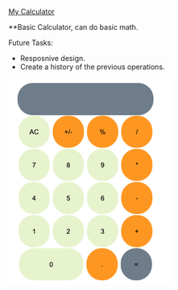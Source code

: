
[My Calculator]( https://taguhika.github.io/myCalculator/)

**Basic Calculator, can do basic math. 

Future Tasks:

* Resposnive design.
* Create a history of the previous operations.

![myCalculator](./myCalculator.png?raw=true "myCalculator")


